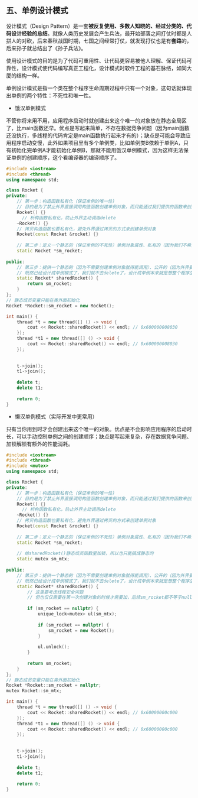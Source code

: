 ## 五、单例设计模式

设计模式（Design Pattern）是一套**被反复使用、多数人知晓的、经过分类的、代码设计经验的总结**。就像人类历史发展会产生兵法，最开始部落之间打仗时都是人拼人的对砍，后来春秋战国时期，七国之间经常打仗，就发现打仗也是有**套路**的，后来孙子就总结出了《孙子兵法》。

使用设计模式的目的是为了代码可重用性、让代码更容易被他人理解、保证代码可靠性，设计模式使代码编写真正工程化，设计模式时软件工程的基石脉络，如同大厦的结构一样。

单例设计模式是指一个类在整个程序生命周期过程中只有一个对象，这句话就体现出单例的两个特性：不死性和唯一性。

* 饿汉单例模式

不管你将来用不用，应用程序启动时就创建出来这个唯一的对象放在静态全局区了，比main函数还早。优点是写起来简单，不存在数据竞争问题（因为main函数还没执行，多线程的代码肯定是main函数执行起来才有的）；缺点是可能会导致应用程序启动变慢，此外如果项目里有多个单例类，比如单例类B依赖于单例A，只有初始化完单例A才能初始化单例B，那就不能用饿汉单例模式，因为这样无法保证单例的创建顺序，这个看编译器的编译顺序了。

```c++
#include <iostream>
#include <thread>
using namespace std;

class Rocket {
private:
    // 第一步：构造函数私有化（保证单例的唯一性)
    // 目的是为了禁止外界直接调用构造函数创建单例对象，而只能通过我们提供的函数来创建单例对象
    Rocket() {}
      // 析构函数私有化，防止外界主动调用delete
    ~Rocket() {}
    // 拷贝构造函数也要私有化，避免外界通过拷贝的方式来创建单例对象
    Rocket(const Rocket &rocket) {}
    
    // 第二步：定义一个静态的（保证单例的不死性）单例对象属性、私有的（因为我们不希望外界直接访问这个单例对象，而是通过我们提供的函数访问）
    static Rocket *sm_rocket;
    
public:
    // 第三步：提供一个静态的（因为不需要创建单例对象就得能调用）、公开的（因为外界要使用）获取单例对象的函数给外界，返回单例对象
    // 既然已经设计成单例模式了，我们就不去delete了，设计成单例本来就是想整个程序生命周期都有这个对象的嘛，这不属于内存泄漏
    static Rocket* sharedRocket() {
        return sm_rocket;
    }
};
// 静态成员变量只能在类外面初始化
Rocket *Rocket::sm_rocket = new Rocket();

int main() {
    thread *t = new thread([] () -> void {
        cout << Rocket::sharedRocket() << endl; // 0x600000008030
    });
    thread *t1 = new thread([] () -> void {
        cout << Rocket::sharedRocket() << endl; // 0x600000008030
    });
    
    
    t->join();
    t1->join();
    
    delete t;
    delete t1;
    
    return 0;
}
```

* 懒汉单例模式（实际开发中更常用）

只有当你用到时才会创建出来这个唯一的对象。优点是不会影响应用程序的启动时长，可以手动控制单例之间的创建顺序；缺点是写起来复杂，存在数据竞争问题、加锁解锁有额外的性能消耗。

```c++
#include <iostream>
#include <thread>
#include <mutex>
using namespace std;

class Rocket {
private:
    // 第一步：构造函数私有化（保证单例的唯一性)
    // 目的是为了禁止外界直接调用构造函数创建单例对象，而只能通过我们提供的函数来创建单例对象
    Rocket() {}
      // 析构函数私有化，防止外界主动调用delete
    ~Rocket() {}
    // 拷贝构造函数也要私有化，避免外界通过拷贝的方式来创建单例对象
    Rocket(const Rocket &rocket) {}
    
    // 第二步：定义一个静态的（保证单例的不死性）单例对象属性、私有的（因为我们不希望外界直接访问这个单例对象，而是通过我们提供的函数访问）
    static Rocket *sm_rocket;
    
    // 给sharedRocket()静态成员函数里加锁，所以也只能搞成静态的
    static mutex sm_mtx;
    
public:
    // 第三步：提供一个静态的（因为不需要创建单例对象就得能调用）、公开的（因为外界要使用）获取单例对象的函数给外界，返回单例对象
  	// 既然已经设计成单例模式了，我们就不去delete了，设计成单例本来就是想整个程序生命周期都有这个对象的嘛，这不属于内存泄漏
    static Rocket* sharedRocket() {
        // 这里要考虑线程安全问题
        // 但也仅仅需要在第一次创建对象的时候才需要加，后续sm_rocket都不等于nullptr，所以不会再创建新对象，所以这里在加锁前面也做了一层判空做个双检查，避免后续每次获取这个单例对象使用时都要加锁解锁浪费性能
        
        if (sm_rocket == nullptr) {
            unique_lock<mutex> ul(sm_mtx);
            
            if (sm_rocket == nullptr) {
                sm_rocket = new Rocket();
            }
            
            ul.unlock();
        }
        
        return sm_rocket;
    }
};
// 静态成员变量只能在类外面初始化
Rocket *Rocket::sm_rocket = nullptr;
mutex Rocket::sm_mtx;

int main() {
    thread *t = new thread([] () -> void {
        cout << Rocket::sharedRocket() << endl; // 0x60000000c000
    });
    thread *t1 = new thread([] () -> void {
        cout << Rocket::sharedRocket() << endl; // 0x60000000c000
    });
    
    
    t->join();
    t1->join();
    
    delete t;
    delete t1;
    
    return 0;
}
```

